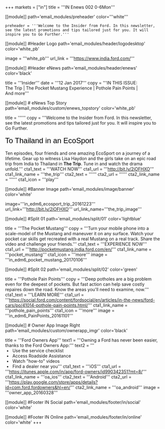 +++
markets = ["in"]
title = '''IN Enews 002 0-6Mon'''

[[module]]
path='email_modules/preheader'
color='''white'''

	preheader = '''Welcome to the Insider from Ford. In this newsletter, see the latest promotions and tips tailored just for you. It will inspire you to Go Further.'''

[[module]] #Header Logo
path='email_modules/header/logodesktop'
color='white_pb'

  image = '''white_pb'''
  url_link = '''https://www.india.ford.com/'''

[[module]] #Header eNews
path='email_modules/header/enews'
color='black'

  title = '''Insider'''
  date = '''12 Jan 2017'''
  copy = '''IN THIS ISSUE:<br />The Trip | The Pocket Mustang Experience | Pothole Pain Points |<br />And more'''

[[module]] # eNews Top Story
path='email_modules/custom/enews_topstory'
color='white_pb'

title = ''''''
  copy = '''Welcome to the Insider from Ford. In this newsletter, see the latest promotions and tips tailored just for you. It will inspire you to Go Further.<br /><br /><span style="color:#000001; font-size: 24px; font-family: 'Arial','Helvetica','Sans-Serif'; line-height: 30px; font-weight: normal; font-style: regular;">To Thailand in an EcoSport</span><br /><br />Ten episodes, four friends and one amazing EcoSport on a journey of a lifetime.  Gear up to witness Lisa Haydon and the girls take on an epic road trip from India to Thailand in <span style="font-weight:bold">The Trip</span>. Tune in and watch the drama unfold.'''
  cta1_text = '''WATCH NOW'''
  cta1_url = '''http://bit.ly/2iOFHXO'''
  cta1_link_name = '''the_trip'''
  cta2_text = ''''''
  cta2_url = ''''''
  cta2_link_name = ''''''
  cta1_icon = '''play'''

[[module]] #Banner Image
path='email_modules/image/banner'
color='white'

  image='''in_edm6_ecosport_trip_20161223'''
  url_link='''http://bit.ly/2iOFHXO'''
  url_link_name='''the_trip_image'''

  [[module]] #Split 01
path='email_modules/split/01'
color='lightblue'

  title = '''The Pocket Mustang'''
  copy = '''Turn your mobile phone into a scale-model of the Mustang and maneuver it on any surface. Watch your pocket car skills get recreated with a real Mustang on a real track. Share the video and challenge your friends.'''
  cta1_text = '''EXPERIENCE NOW'''
  cta1_url = '''http://pocketmustang.india.ford.com/en/'''
  cta1_link_name = '''pocket_mustang'''
  cta1_icon = '''more'''
  image = '''in_edm6_pocket_mustang_20170106'''

[[module]] #Split 02
path='email_modules/split/02'
color='green'

  title = '''Pothole Pain Points'''
  copy = '''Deep potholes are a big problem even for the deepest of pockets. But fast action can help save costly repaires down the road. Know the areas you'll need to examine, now.'''
  cta1_text = '''LEARN MORE'''
  cta1_url = '''https://social.ford.com/content/fordsocial/en/articles/in-the-news/ford-cars/po/41014-pothole-pain-points.html/'''
  cta1_link_name = '''pothole_pain_points'''
  cta1_icon = '''more'''
  image = '''in_edm6_PainPoints_20161101'''

[[module]] # Owner App Image Right
path='email_modules/custom/ownerapp_imgr'
color='black'

  title = '''Ford Owners App'''
  text1 = '''Owning a Ford has never been easier, thanks to the Ford Owners App:'''
  text2 = '''<br />&nbsp;&#8226;&nbsp;&nbsp;&nbsp;Use the service checklist<br />&nbsp;&#8226;&nbsp;&nbsp;&nbsp;Access Roadside Assistance<br />&nbsp;&#8226;&nbsp;&nbsp;&nbsp;Watch "how-to" videos<br />&nbsp;&#8226;&nbsp;&nbsp;&nbsp;Find a dealer near you'''
  cta1_text = '''iOS'''
  cta1_url = '''https://itunes.apple.com/in/app/ford-owners/id990342351?mt=8/'''
  cta1_link_name = '''oa_ios'''
  cta2_text = '''Android'''
  cta2_url = '''https://play.google.com/store/apps/details?id=com.ford.fordowners&hl=en/'''
  cta2_link_name = '''oa_android'''
  image = '''owner_app_20160328'''

[[module]] #Footer IN Social
path='email_modules/footer/in/social'
color='white'

[[module]] #Footer IN Online
path='email_modules/footer/in/online'
color='white'
+++

